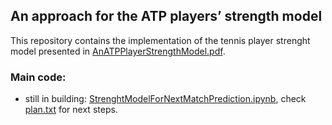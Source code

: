 ## An approach for the ATP players’ strength model

This repository contains the implementation of the tennis player strenght model presented in [AnATPPlayerStrengthModel.pdf](players-strenght-model/docs/AnATPPlayerStrengthModel.pdf).

### Main code: 
- still in building: [StrenghtModelForNextMatchPrediction.ipynb](players-strenght-model/StrenghtModelForNextMatchPrediction.ipynb), check [plan.txt](players-strenght-model/plan.txt) for next steps.